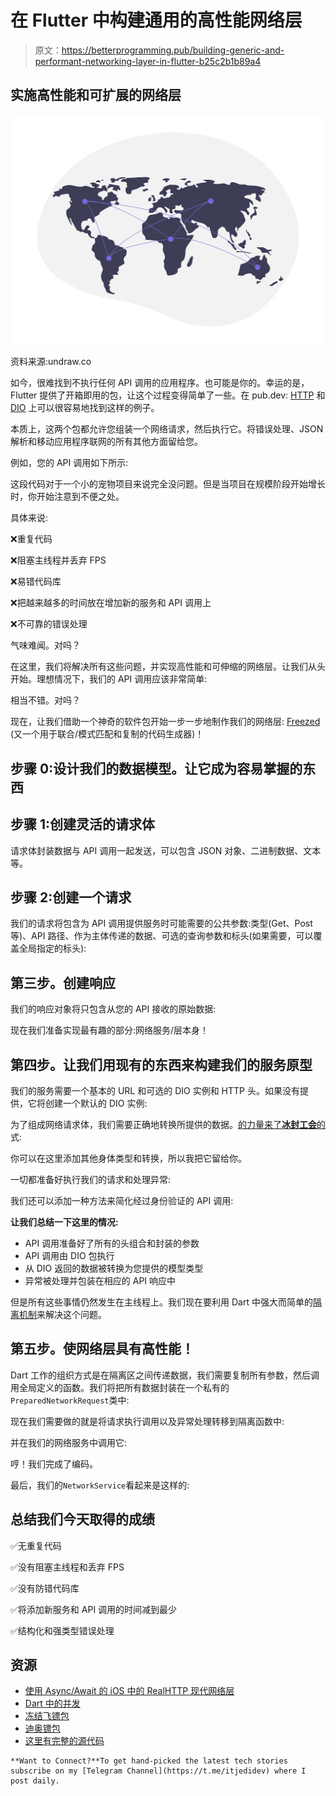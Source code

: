# 在 Flutter 中构建通用的高性能网络层

> 原文：<https://betterprogramming.pub/building-generic-and-performant-networking-layer-in-flutter-b25c2b1b89a4>

## 实施高性能和可扩展的网络层

![](img/40323cf9b6e5a2f8dcdef945f12408e2.png)

资料来源:undraw.co

如今，很难找到不执行任何 API 调用的应用程序。也可能是你的。幸运的是，Flutter 提供了开箱即用的包，让这个过程变得简单了一些。在 pub.dev: [HTTP](https://pub.dev/packages/http) 和 [DIO](https://pub.dev/packages/dio) 上可以很容易地找到这样的例子。

本质上，这两个包都允许您组装一个网络请求，然后执行它。将错误处理、JSON 解析和移动应用程序联网的所有其他方面留给您。

例如，您的 API 调用如下所示:

这段代码对于一个小的宠物项目来说完全没问题。但是当项目在规模阶段开始增长时，你开始注意到不便之处。

具体来说:

❌重复代码

❌阻塞主线程并丢弃 FPS

❌易错代码库

❌把越来越多的时间放在增加新的服务和 API 调用上

❌不可靠的错误处理

气味难闻。对吗？

在这里，我们将解决所有这些问题，并实现高性能和可伸缩的网络层。让我们从头开始。理想情况下，我们的 API 调用应该非常简单:

相当不错。对吗？

现在，让我们借助一个神奇的软件包开始一步一步地制作我们的网络层: [Freezed](https://pub.dev/packages/freezed) (又一个用于联合/模式匹配和复制的代码生成器)！

## 步骤 0:设计我们的数据模型。让它成为容易掌握的东西

## **步骤 1:创建灵活的请求体**

请求体封装数据与 API 调用一起发送，可以包含 JSON 对象、二进制数据、文本等。

## **步骤 2:创建一个请求**

我们的请求将包含为 API 调用提供服务时可能需要的公共参数:类型(Get、Post 等)、API 路径、作为主体传递的数据、可选的查询参数和标头(如果需要，可以覆盖全局指定的标头):

## **第三步。创建响应**

我们的响应对象将只包含从您的 API 接收的原始数据:

现在我们准备实现最有趣的部分:网络服务/层本身！

## **第四步。让我们用现有的东西来构建我们的服务原型**

我们的服务需要一个基本的 URL 和可选的 DIO 实例和 HTTP 头。如果没有提供，它将创建一个默认的 DIO 实例:

为了组成网络请求体，我们需要正确地转换所提供的数据。[的力量来了**冰封工会**的](https://pub.dev/packages/freezed#unionssealed-classes)式:

你可以在这里添加其他身体类型和转换，所以我把它留给你。

一切都准备好执行我们的请求和处理异常:

我们还可以添加一种方法来简化经过身份验证的 API 调用:

**让我们总结一下这里的情况:**

*   API 调用准备好了所有的头组合和封装的参数
*   API 调用由 DIO 包执行
*   从 DIO 返回的数据被转换为您提供的模型类型
*   异常被处理并包装在相应的 API 响应中

但是所有这些事情仍然发生在主线程上。我们现在要利用 Dart 中强大而简单的[隔离机制](https://dart.dev/guides/language/concurrency)来解决这个问题。

## **第五步。使网络层具有高性能！**

Dart 工作的组织方式是在隔离区之间传递数据，我们需要复制所有参数，然后调用全局定义的函数。我们将把所有数据封装在一个私有的`PreparedNetworkRequest`类中:

现在我们需要做的就是将请求执行调用以及异常处理转移到隔离函数中:

并在我们的网络服务中调用它:

哼！我们完成了编码。

最后，我们的`NetworkService`看起来是这样的:

## **总结我们今天取得的成绩**

✅无重复代码

✅没有阻塞主线程和丢弃 FPS

✅没有防错代码库

✅将添加新服务和 API 调用的时间减到最少

✅结构化和强类型错误处理

## **资源**

*   [使用 Async/Await 的 iOS 中的 RealHTTP 现代网络层](/modern-networking-layers-in-ios-using-async-await-ab98a4b5802c)
*   [Dart 中的并发](https://dart.dev/guides/language/concurrency)
*   [冻结飞镖包](https://pub.dev/packages/freezed)
*   [迪奥镖包](https://pub.dev/packages/dio)
*   [这里有完整的源代码](https://gist.github.com/dev4jam/ce094af46be6150cd0d20322e37dd958)

```
**Want to Connect?**To get hand-picked the latest tech stories subscribe on my [Telegram Channel](https://t.me/itjedidev) where I post daily.
```
